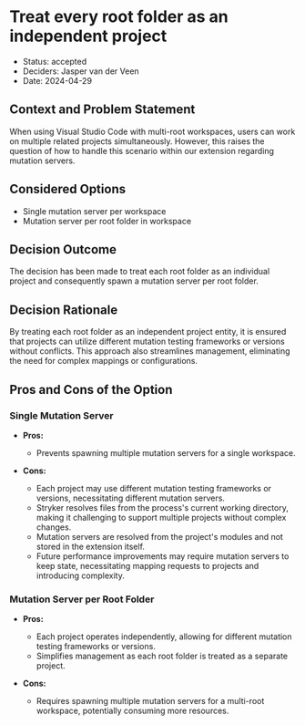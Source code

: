 # Treat every root folder as an independent project

* Status: accepted
* Deciders: Jasper van der Veen 
* Date: 2024-04-29

## Context and Problem Statement

When using Visual Studio Code with multi-root workspaces, users can work on multiple related projects simultaneously. However, this raises the question of how to handle this scenario within our extension regarding mutation servers.

## Considered Options

* Single mutation server per workspace
* Mutation server per root folder in workspace

## Decision Outcome
The decision has been made to treat each root folder as an individual project and consequently spawn a mutation server per root folder.

## Decision Rationale
By treating each root folder as an independent project entity, it is ensured that projects can utilize different mutation testing frameworks or versions without conflicts. This approach also streamlines management, eliminating the need for complex mappings or configurations.

## Pros and Cons of the Option

### Single Mutation Server

* **Pros:**
  - Prevents spawning multiple mutation servers for a single workspace.

* **Cons:**
  - Each project may use different mutation testing frameworks or versions, necessitating different mutation servers.
  - Stryker resolves files from the process's current working directory, making it challenging to support multiple projects without complex changes.
  - Mutation servers are resolved from the project's modules and not stored in the extension itself.
  - Future performance improvements may require mutation servers to keep state, necessitating mapping requests to projects and introducing complexity.

### Mutation Server per Root Folder

* **Pros:**
  - Each project operates independently, allowing for different mutation testing frameworks or versions.
  - Simplifies management as each root folder is treated as a separate project.

* **Cons:**
  - Requires spawning multiple mutation servers for a multi-root workspace, potentially consuming more resources.